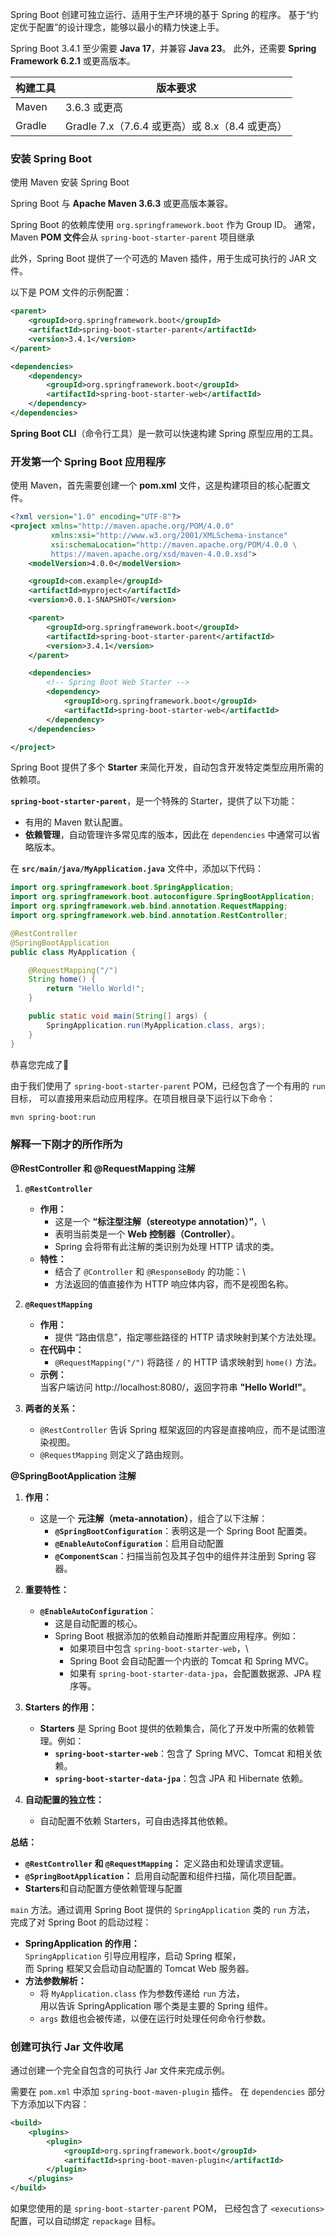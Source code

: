 Spring Boot 创建可独立运行、适用于生产环境的基于 Spring 的程序。
基于“约定优于配置”的设计理念，能够以最小的精力快速上手。



Spring Boot 3.4.1 至少需要 **Java 17**，并兼容 **Java 23**。
此外，还需要 **Spring Framework 6.2.1** 或更高版本。

| 构建工具 | 版本要求 |
| --- | --- |
| Maven | 3.6.3 或更高 |
| Gradle | Gradle 7.x（7.6.4 或更高）或 8.x（8.4 或更高） |



### 安装 Spring Boot
使用 Maven 安装 Spring Boot

Spring Boot 与 **Apache Maven 3.6.3** 或更高版本兼容。

Spring Boot 的依赖库使用 `org.springframework.boot` 作为 Group ID。
通常，Maven **POM 文件**会从 `spring-boot-starter-parent` 项目继承

此外，Spring Boot 提供了一个可选的 Maven 插件，用于生成可执行的 JAR 文件。

以下是 POM 文件的示例配置：
```xml
<parent>
    <groupId>org.springframework.boot</groupId>
    <artifactId>spring-boot-starter-parent</artifactId>
    <version>3.4.1</version>
</parent>

<dependencies>
    <dependency>
        <groupId>org.springframework.boot</groupId>
        <artifactId>spring-boot-starter-web</artifactId>
    </dependency>
</dependencies>
```

**Spring Boot CLI**（命令行工具）是一款可以快速构建 Spring 原型应用的工具。



### 开发第一个 Spring Boot 应用程序

使用 Maven，首先需要创建一个 **pom.xml** 文件，这是构建项目的核心配置文件。
```xml
<?xml version="1.0" encoding="UTF-8"?>
<project xmlns="http://maven.apache.org/POM/4.0.0" 
         xmlns:xsi="http://www.w3.org/2001/XMLSchema-instance"
         xsi:schemaLocation="http://maven.apache.org/POM/4.0.0 \
         https://maven.apache.org/xsd/maven-4.0.0.xsd">
    <modelVersion>4.0.0</modelVersion>

    <groupId>com.example</groupId>
    <artifactId>myproject</artifactId>
    <version>0.0.1-SNAPSHOT</version>

    <parent>
        <groupId>org.springframework.boot</groupId>
        <artifactId>spring-boot-starter-parent</artifactId>
        <version>3.4.1</version>
    </parent>

    <dependencies>
        <!-- Spring Boot Web Starter -->
        <dependency>
            <groupId>org.springframework.boot</groupId>
            <artifactId>spring-boot-starter-web</artifactId>
        </dependency>
    </dependencies>

</project>
```

Spring Boot 提供了多个 **Starter** 来简化开发，自动包含开发特定类型应用所需的依赖项。


 **`spring-boot-starter-parent`**，是一个特殊的 Starter，提供了以下功能：
*   有用的 Maven 默认配置。
*   **依赖管理**，自动管理许多常见库的版本，因此在 `dependencies` 中通常可以省略版本。


在 **`src/main/java/MyApplication.java`** 文件中，添加以下代码：
```java
import org.springframework.boot.SpringApplication;
import org.springframework.boot.autoconfigure.SpringBootApplication;
import org.springframework.web.bind.annotation.RequestMapping;
import org.springframework.web.bind.annotation.RestController;

@RestController
@SpringBootApplication
public class MyApplication {

    @RequestMapping("/")
    String home() {
        return "Hello World!";
    }

    public static void main(String[] args) {
        SpringApplication.run(MyApplication.class, args);
    }
}
```


恭喜您完成了🎉


由于我们使用了 `spring-boot-starter-parent` POM，已经包含了一个有用的 `run` 目标，
可以直接用来启动应用程序。在项目根目录下运行以下命令：
```bash
mvn spring-boot:run
```



### 解释一下刚才的所作所为
**@RestController 和 @RequestMapping 注解**

1.  **`@RestController`**
    
    *   **作用：**
        *   这是一个 **“标注型注解（stereotype annotation）”**，\
        *   表明当前类是一个 **Web 控制器（Controller）**。
        *   Spring 会将带有此注解的类识别为处理 HTTP 请求的类。
    *   **特性：**
        *   结合了 `@Controller` 和 `@ResponseBody` 的功能：\
        *   方法返回的值直接作为 HTTP 响应体内容，而不是视图名称。
2.  **`@RequestMapping`**
    
    *   **作用：**
        *   提供 “路由信息”，指定哪些路径的 HTTP 请求映射到某个方法处理。
    *   **在代码中：**
        *   `@RequestMapping("/")` 将路径 `/` 的 HTTP 请求映射到 `home()` 方法。
    *   **示例：**  
        当客户端访问 http://localhost:8080/，返回字符串 **"Hello World!"**。
3.  **两者的关系：**
    
    *   `@RestController` 告诉 Spring 框架返回的内容是直接响应，而不是试图渲染视图。
    *   `@RequestMapping` 则定义了路由规则。


**@SpringBootApplication 注解**

1.  **作用：**
    
    *   这是一个 **元注解（meta-annotation）**，组合了以下注解：
        *   **`@SpringBootConfiguration`**：表明这是一个 Spring Boot 配置类。
        *   **`@EnableAutoConfiguration`**：启用自动配置
        *   **`@ComponentScan`**：扫描当前包及其子包中的组件并注册到 Spring 容器。
2.  **重要特性：**
    
    *   **`@EnableAutoConfiguration`**：
        *   这是自动配置的核心。
        *   Spring Boot 根据添加的依赖自动推断并配置应用程序。例如：
            *   如果项目中包含 `spring-boot-starter-web`，\
            *   Spring Boot 会自动配置一个内嵌的 Tomcat 和 Spring MVC。
            *   如果有 `spring-boot-starter-data-jpa`，会配置数据源、JPA 程序等。


1.  **Starters 的作用：**
    
    *   **Starters** 是 Spring Boot 提供的依赖集合，简化了开发中所需的依赖管理。例如：
        *   **`spring-boot-starter-web`**：包含了 Spring MVC、Tomcat 和相关依赖。
        *   **`spring-boot-starter-data-jpa`**：包含 JPA 和 Hibernate 依赖。
2.  **自动配置的独立性：**
    *   自动配置不依赖 Starters，可自由选择其他依赖。



**总结：**

*   **`@RestController` 和 `@RequestMapping`：** 定义路由和处理请求逻辑。
*   **`@SpringBootApplication`：** 启用自动配置和组件扫描，简化项目配置。
*   **Starters**和自动配置方便依赖管理与配置


 `main` 方法。通过调用 Spring Boot 提供的 `SpringApplication` 类的 `run` 方法，
 完成了对 Spring Boot 的启动过程：

*   **SpringApplication 的作用：**  
    `SpringApplication` 引导应用程序，启动 Spring 框架，\
    而 Spring 框架又会启动自动配置的 Tomcat Web 服务器。
*   **方法参数解析：**
    *   将 `MyApplication.class` 作为参数传递给 `run` 方法，\
        用以告诉 SpringApplication 哪个类是主要的 Spring 组件。
    *   `args` 数组也会被传递，以便在运行时处理任何命令行参数。




### 创建可执行 Jar 文件收尾
通过创建一个完全自包含的可执行 Jar 文件来完成示例。

需要在 `pom.xml` 中添加 `spring-boot-maven-plugin` 插件。
在 `dependencies` 部分下方添加以下内容：
```xml
<build>
	<plugins>
		<plugin>
			<groupId>org.springframework.boot</groupId>
			<artifactId>spring-boot-maven-plugin</artifactId>
		</plugin>
	</plugins>
</build>
```


如果您使用的是 `spring-boot-starter-parent` POM，
已经包含了 `<executions>` 配置，可以自动绑定 `repackage` 目标。
